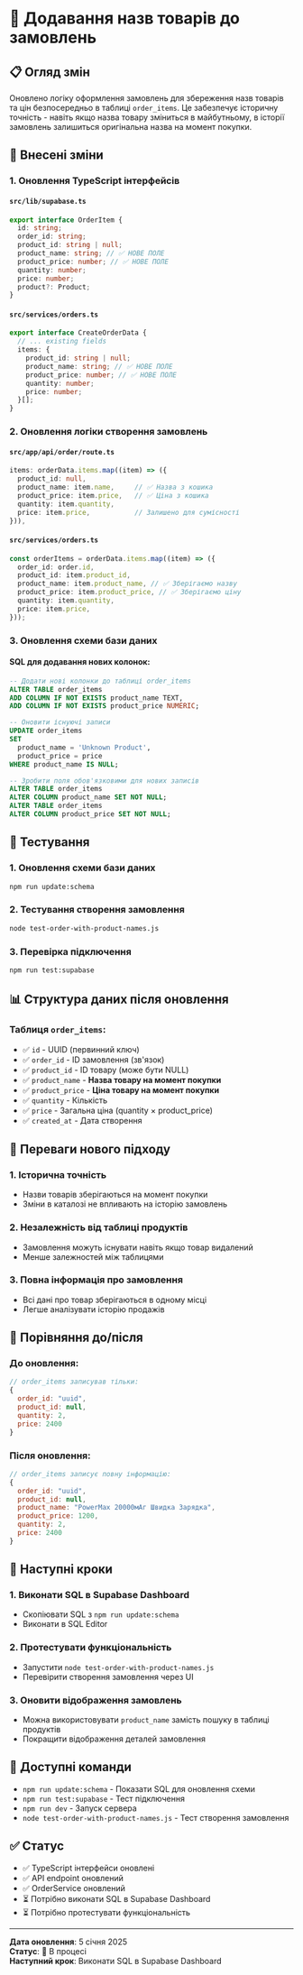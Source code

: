 # 🛒 Додавання назв товарів до замовлень

## 📋 Огляд змін

Оновлено логіку оформлення замовлень для збереження назв товарів та цін безпосередньо в таблиці `order_items`. Це забезпечує історичну точність - навіть якщо назва товару зміниться в майбутньому, в історії замовлень залишиться оригінальна назва на момент покупки.

## 🔧 Внесені зміни

### 1. Оновлення TypeScript інтерфейсів

#### `src/lib/supabase.ts`

```typescript
export interface OrderItem {
  id: string;
  order_id: string;
  product_id: string | null;
  product_name: string; // ✅ НОВЕ ПОЛЕ
  product_price: number; // ✅ НОВЕ ПОЛЕ
  quantity: number;
  price: number;
  product?: Product;
}
```

#### `src/services/orders.ts`

```typescript
export interface CreateOrderData {
  // ... existing fields
  items: {
    product_id: string | null;
    product_name: string; // ✅ НОВЕ ПОЛЕ
    product_price: number; // ✅ НОВЕ ПОЛЕ
    quantity: number;
    price: number;
  }[];
}
```

### 2. Оновлення логіки створення замовлень

#### `src/app/api/order/route.ts`

```typescript
items: orderData.items.map((item) => ({
  product_id: null,
  product_name: item.name,     // ✅ Назва з кошика
  product_price: item.price,   // ✅ Ціна з кошика
  quantity: item.quantity,
  price: item.price,           // Залишено для сумісності
})),
```

#### `src/services/orders.ts`

```typescript
const orderItems = orderData.items.map((item) => ({
  order_id: order.id,
  product_id: item.product_id,
  product_name: item.product_name, // ✅ Зберігаємо назву
  product_price: item.product_price, // ✅ Зберігаємо ціну
  quantity: item.quantity,
  price: item.price,
}));
```

### 3. Оновлення схеми бази даних

#### SQL для додавання нових колонок:

```sql
-- Додати нові колонки до таблиці order_items
ALTER TABLE order_items
ADD COLUMN IF NOT EXISTS product_name TEXT,
ADD COLUMN IF NOT EXISTS product_price NUMERIC;

-- Оновити існуючі записи
UPDATE order_items
SET
  product_name = 'Unknown Product',
  product_price = price
WHERE product_name IS NULL;

-- Зробити поля обов'язковими для нових записів
ALTER TABLE order_items
ALTER COLUMN product_name SET NOT NULL;
ALTER TABLE order_items
ALTER COLUMN product_price SET NOT NULL;
```

## 🧪 Тестування

### 1. Оновлення схеми бази даних

```bash
npm run update:schema
```

### 2. Тестування створення замовлення

```bash
node test-order-with-product-names.js
```

### 3. Перевірка підключення

```bash
npm run test:supabase
```

## 📊 Структура даних після оновлення

### Таблиця `order_items`:

- ✅ `id` - UUID (первинний ключ)
- ✅ `order_id` - ID замовлення (зв'язок)
- ✅ `product_id` - ID товару (може бути NULL)
- ✅ `product_name` - **Назва товару на момент покупки**
- ✅ `product_price` - **Ціна товару на момент покупки**
- ✅ `quantity` - Кількість
- ✅ `price` - Загальна ціна (quantity × product_price)
- ✅ `created_at` - Дата створення

## 🎯 Переваги нового підходу

### 1. **Історична точність**

- Назви товарів зберігаються на момент покупки
- Зміни в каталозі не впливають на історію замовлень

### 2. **Незалежність від таблиці продуктів**

- Замовлення можуть існувати навіть якщо товар видалений
- Менше залежностей між таблицями

### 3. **Повна інформація про замовлення**

- Всі дані про товар зберігаються в одному місці
- Легше аналізувати історію продажів

## 🔄 Порівняння до/після

### До оновлення:

```javascript
// order_items записував тільки:
{
  order_id: "uuid",
  product_id: null,
  quantity: 2,
  price: 2400
}
```

### Після оновлення:

```javascript
// order_items записує повну інформацію:
{
  order_id: "uuid",
  product_id: null,
  product_name: "PowerMax 20000мАг Швидка Зарядка",
  product_price: 1200,
  quantity: 2,
  price: 2400
}
```

## 🚀 Наступні кроки

### 1. Виконати SQL в Supabase Dashboard

- Скопіювати SQL з `npm run update:schema`
- Виконати в SQL Editor

### 2. Протестувати функціональність

- Запустити `node test-order-with-product-names.js`
- Перевірити створення замовлення через UI

### 3. Оновити відображення замовлень

- Можна використовувати `product_name` замість пошуку в таблиці продуктів
- Покращити відображення деталей замовлення

## 🔧 Доступні команди

- `npm run update:schema` - Показати SQL для оновлення схеми
- `npm run test:supabase` - Тест підключення
- `npm run dev` - Запуск сервера
- `node test-order-with-product-names.js` - Тест створення замовлення

## ✅ Статус

- ✅ TypeScript інтерфейси оновлені
- ✅ API endpoint оновлений
- ✅ OrderService оновлений
- ⏳ Потрібно виконати SQL в Supabase Dashboard
- ⏳ Потрібно протестувати функціональність

---

**Дата оновлення**: 5 січня 2025  
**Статус**: 🔄 В процесі  
**Наступний крок**: Виконати SQL в Supabase Dashboard
